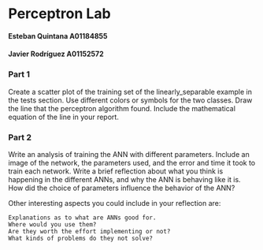 # Perceptron Lab
#### Esteban Quintana A01184855
#### Javier Rodríguez A01152572

### Part 1

Create a scatter plot of the training set of the linearly_separable example in the tests section. Use different colors or symbols for the two classes. Draw the line that the perceptron algorithm found. Include the mathematical equation of the line in your report.
### Part 2

Write an analysis of training the ANN with different parameters. Include an image of the network, the parameters used, and the error and time it took to train each network. Write a brief reflection about what you think is happening in the different ANNs, and why the ANN is behaving like it is. How did the choice of parameters influence the behavior of the ANN?

Other interesting aspects you could include in your reflection are:

    Explanations as to what are ANNs good for.
    Where would you use them?
    Are they worth the effort implementing or not?
    What kinds of problems do they not solve?


